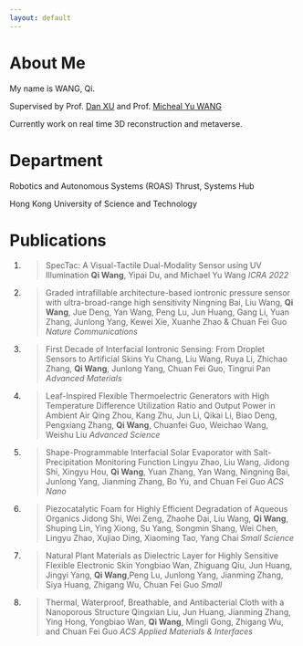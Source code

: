 ```yaml
---
layout: default
---
```



# About Me
My name is WANG, Qi.

Supervised by Prof. [Dan XU](https://www.danxurgb.net/) and Prof. [Micheal Yu WANG](https://ragroup.hkust.edu.hk/)

Currently work on real time 3D reconstruction and metaverse.

# Department

Robotics and Autonomous Systems (ROAS) Thrust, Systems Hub

Hong Kong University of Science and Technology  

# Publications
1. > SpecTac: A Visual-Tactile Dual-Modality Sensor using UV Illumination 
   > **Qi Wang**, Yipai Du, and Michael Yu Wang
   > _ICRA 2022_

2. > Graded intrafillable architecture-based iontronic pressure sensor with ultra-broad-range high sensitivity
   > Ningning Bai, Liu Wang, **Qi Wang**, Jue Deng, Yan Wang, Peng Lu, Jun Huang, Gang Li, Yuan Zhang, Junlong Yang, Kewei Xie, Xuanhe Zhao & Chuan Fei Guo
   > _Nature Communications_

3. > First Decade of Interfacial Iontronic Sensing: From Droplet Sensors to Artificial Skins
   > Yu Chang, Liu Wang, Ruya Li, Zhichao Zhang, **Qi Wang**, Junlong Yang, Chuan Fei Guo, Tingrui Pan
   > _Advanced Materials_

4. > Leaf-Inspired Flexible Thermoelectric Generators with High Temperature Difference Utilization Ratio and Output Power in Ambient Air
   > Qing Zhou, Kang Zhu, Jun Li, Qikai Li, Biao Deng, Pengxiang Zhang, **Qi Wang**, Chuanfei Guo, Weichao Wang, Weishu Liu
   > _Advanced Science_

5. > Shape-Programmable Interfacial Solar Evaporator with Salt-Precipitation Monitoring Function
   > Lingyu Zhao, Liu Wang, Jidong Shi, Xingyu Hou, **Qi Wang**, Yuan Zhang, Yan Wang, Ningning Bai, Junlong Yang, Jianming Zhang, Bo Yu, and Chuan Fei Guo
   > _ACS Nano_

6. > Piezocatalytic Foam for Highly Efficient Degradation of Aqueous Organics
   > Jidong Shi, Wei Zeng, Zhaohe Dai, Liu Wang, **Qi Wang**, Shuping Lin, Ying Xiong, Su Yang, Songmin Shang, Wei Chen, Lingyu Zhao, Xujiao Ding, Xiaoming Tao, Yang Chai
   > _Small Science_

7. > Natural Plant Materials as Dielectric Layer for Highly Sensitive Flexible Electronic Skin
   > Yongbiao Wan, Zhiguang Qiu, Jun Huang, Jingyi Yang, **Qi Wang**,Peng Lu, Junlong Yang, Jianming Zhang, Siya Huang, Zhigang Wu, Chuan Fei Guo
   > _Small_

8. > Thermal, Waterproof, Breathable, and Antibacterial Cloth with a Nanoporous Structure
   > Qingxian Liu, Jun Huang, Jianming Zhang, Ying Hong, Yongbiao Wan, **Qi Wang**, Mingli Gong, Zhigang Wu, and Chuan Fei Guo
   > _ACS Applied Materials & Interfaces_






<!--
Text can be **bold**, _italic_, or ~~strikethrough~~.
[Link to another page](./another-page.html).

## Header 2

> This is a blockquote following a header.
>
> When something is important enough, you do it even if the odds are not in your favor.

### Header 3

```js
// Javascript code with syntax highlighting.
var fun = function lang(l) {
  dateformat.i18n = require('./lang/' + l)
  return true;
}
```

```ruby
# Ruby code with syntax highlighting
GitHubPages::Dependencies.gems.each do |gem, version|
  s.add_dependency(gem, "= #{version}")
end
```

#### Header 4

*   This is an unordered list following a header.
*   This is an unordered list following a header.
*   This is an unordered list following a header.

##### Header 5

1.  This is an ordered list following a header.
2.  This is an ordered list following a header.
3.  This is an ordered list following a header.

###### Header 6

| head1        | head two          | three |
|:-------------|:------------------|:------|
| ok           | good swedish fish | nice  |
| out of stock | good and plenty   | nice  |
| ok           | good `oreos`      | hmm   |
| ok           | good `zoute` drop | yumm  |

### There's a horizontal rule below this.

* * *

### Here is an unordered list:

*   Item foo
*   Item bar
*   Item baz
*   Item zip

### And an ordered list:

1.  Item one
1.  Item two
1.  Item three
1.  Item four

### And a nested list:

- level 1 item
  - level 2 item
  - level 2 item
    - level 3 item
    - level 3 item
- level 1 item
  - level 2 item
  - level 2 item
  - level 2 item
- level 1 item
  - level 2 item
  - level 2 item
- level 1 item

### Small image

![Octocat](https://github.githubassets.com/images/icons/emoji/octocat.png)

### Large image

![Branching](https://guides.github.com/activities/hello-world/branching.png)


### Definition lists can be used with HTML syntax.

<dl>
<dt>Name</dt>
<dd>Godzilla</dd>
<dt>Born</dt>
<dd>1952</dd>
<dt>Birthplace</dt>
<dd>Japan</dd>
<dt>Color</dt>
<dd>Green</dd>
</dl>

```
Long, single-line code blocks should not wrap. They should horizontally scroll if they are too long. This line should be long enough to demonstrate this.
```

```
The final element.
```
-->
